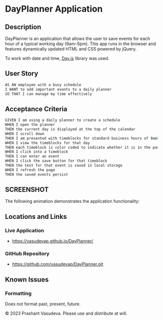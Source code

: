 # DayPlanner Application

## Description

DayPlanner is an application that allows the user to save events for each hour of a typical working day (9am&ndash;5pm).  This app runs in the browser and features dynamically updated HTML and CSS powered by jQuery.

To work with date and time, [Day.js](https://day.js.org/en/) library was used. 

## User Story

```md
AS AN employee with a busy schedule
I WANT to add important events to a daily planner
SO THAT I can manage my time effectively
```

## Acceptance Criteria

```md
GIVEN I am using a daily planner to create a schedule
WHEN I open the planner
THEN the current day is displayed at the top of the calendar
WHEN I scroll down
THEN I am presented with timeblocks for standard business hours of 9am&ndash;5pm
WHEN I view the timeblocks for that day
THEN each timeblock is color coded to indicate whether it is in the past, present, or future
WHEN I click into a timeblock
THEN I can enter an event
WHEN I click the save button for that timeblock
THEN the text for that event is saved in local storage
WHEN I refresh the page
THEN the saved events persist
```

## SCREENSHOT

The following animation demonstrates the application functionality:

<!-- @TODO: create ticket to review/update image) -->

## Locations and Links

### Live Application
* https://vasudevap.github.io/DayPlanner/

### GitHub Repository
* https://github.com/vasudevap/DayPlanner.git

## Known Issues

### Formatting
Does not format past, present, future.

© 2023 Prashant Vasudeva. Please use and distribute at will.
